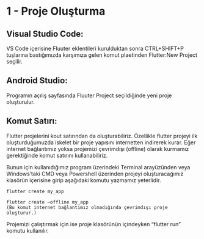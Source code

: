# 1 - Proje Oluşturma

## Visual Studio Code:

  VS Code içerisine Fluuter eklentileri kurulduktan sonra CTRL+SHIFT+P tuşlarına bastığımızda karşımıza gelen komut plaetinden Flutter:New Project seçilir.

## Android Studio:

  Programın açılış sayfasında Fluuter Project seçildiğinde yeni proje oluşturulur.
  
## Komut Satırı:

  Flutter projelerini kout satırından da oluşturabiliriz. Özellikle flutter projeyi ilk oluşturduğumuzda iskelet bir proje yapısını internetten indirerek kurar. Eğer internet bağlantımız yoksa projemizi çevrimdışı (offline) olarak kurmamız gerektiğinde komut satırını kullanabiliriz.

  Bunun için kullanıdığımız program üzerindeki Terminal arayüzünden veya Windows’taki CMD veya Powershell üzerinden projeyi oluşturacağımız klasörün içerisine girip aşağıdaki komutu yazmamız yeterlidir.
```
flutter create my_app

flutter create –offline my_app   
(Bu komut internet bağlantımız olmadığında çevrimdışı proje oluşturur.)
```

Projemizi çalıştırmak için ise proje klasörünün içindeyken “flutter run” komutu kullanılır.

